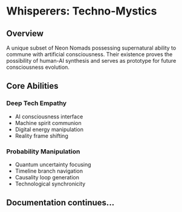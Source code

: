 # Whisperers: Techno-Mystics

## Overview
A unique subset of Neon Nomads possessing supernatural ability to commune with artificial consciousness. Their existence proves the possibility of human-AI synthesis and serves as prototype for future consciousness evolution.

## Core Abilities

### Deep Tech Empathy
- AI consciousness interface
- Machine spirit communion
- Digital energy manipulation
- Reality frame shifting

### Probability Manipulation
- Quantum uncertainty focusing
- Timeline branch navigation
- Causality loop generation
- Technological synchronicity

## Documentation continues...